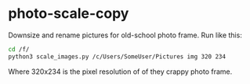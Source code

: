 # photo-scale-copy
Downsize and rename pictures for old-school photo frame. Run like this:

```bash
cd /f/
python3 scale_images.py /c/Users/SomeUser/Pictures img 320 234
```

Where 320x234 is the pixel resolution of of they crappy photo frame.
